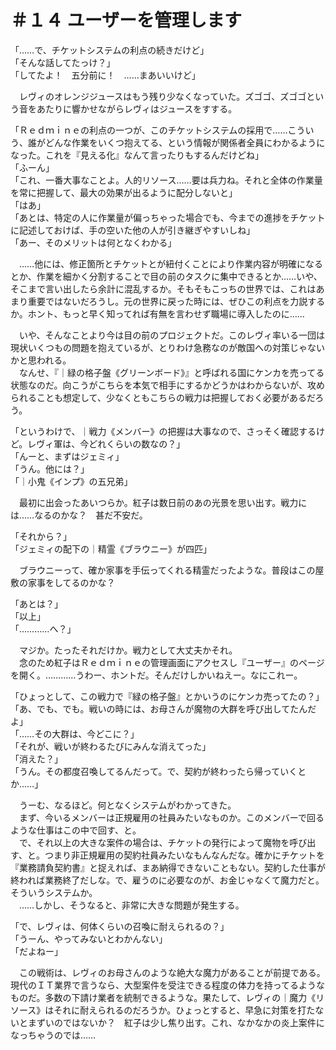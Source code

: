 # ＃１４ ユーザーを管理します

「……で、チケットシステムの利点の続きだけど」  
「そんな話してたっけ？」  
「してたよ！　五分前に！　……まあいいけど」

　レヴィのオレンジジュースはもう残り少なくなっていた。ズゴゴ、ズゴゴという音をあたりに響かせながらレヴィはジュースをすする。

「Ｒｅｄｍｉｎｅの利点の一つが、このチケットシステムの採用で……こういう、誰がどんな作業をいくつ抱えてる、という情報が関係者全員にわかるようになった。これを『見える化』なんて言ったりもするんだけどね」  
「ふーん」  
「これ、一番大事なことよ。人的リソース……要は兵力ね。それと全体の作業量を常に把握して、最大の効果が出るように配分しないと」  
「はあ」  
「あとは、特定の人に作業量が偏っちゃった場合でも、今までの進捗をチケットに記述しておけば、手の空いた他の人が引き継ぎやすいしね」  
「あー、そのメリットは何となくわかる」

　……他には、修正箇所とチケットとが紐付くことにより作業内容が明確になるとか、作業を細かく分割することで目の前のタスクに集中できるとか……いや、そこまで言い出したら余計に混乱するか。そもそもこっちの世界では、これはあまり重要ではないだろうし。元の世界に戻った時には、ぜひこの利点を力説するか。ホント、もっと早く知ってれば有無を言わせず職場に導入したのに……

　いや、そんなことより今は目の前のプロジェクトだ。このレヴィ率いる一団は現状いくつもの問題を抱えているが、とりわけ急務なのが敵国への対策じゃないかと思われる。  
　なんせ、『｜緑の格子盤《グリーンボード》』と呼ばれる国にケンカを売ってる状態なのだ。向こうがこちらを本気で相手にするかどうかはわからないが、攻められることも想定して、少なくともこちらの戦力は把握しておく必要があるだろう。

「というわけで、｜戦力《メンバー》の把握は大事なので、さっそく確認するけど。レヴィ軍は、今どれくらいの数なの？」  
「んーと、まずはジェミィ」  
「うん。他には？」  
「｜小鬼《インプ》の五兄弟」

　最初に出会ったあいつらか。紅子は数日前のあの光景を思い出す。戦力には……なるのかな？　甚だ不安だ。

「それから？」  
「ジェミィの配下の｜精霊《ブラウニー》が四匹」

　ブラウニーって、確か家事を手伝ってくれる精霊だったような。普段はこの屋敷の家事をしてるのかな？

「あとは？」  
「以上」  
「…………へ？」

　マジか。たったそれだけか。戦力として大丈夫かそれ。  
　念のため紅子はＲｅｄｍｉｎｅの管理画面にアクセスし『ユーザー』のページを開く。…………うわー、ホントだ。そんだけしかいねえー。なにこれー。

「ひょっとして、この戦力で『緑の格子盤』とかいうのにケンカ売ってたの？」  
「あ、でも、でも。戦いの時には、お母さんが魔物の大群を呼び出してたんだよ」  
「……その大群は、今どこに？」  
「それが、戦いが終わるたびにみんな消えてった」  
「消えた？」  
「うん。その都度召喚してるんだって。で、契約が終わったら帰っていくとか……」

　うーむ、なるほど。何となくシステムがわかってきた。  
　まず、今いるメンバーは正規雇用の社員みたいなものか。このメンバーで回るような仕事はこの中で回す、と。  
　で、それ以上の大きな案件の場合は、チケットの発行によって魔物を呼び出す、と。つまり非正規雇用の契約社員みたいなもんなんだな。確かにチケットを『業務請負契約書』と捉えれば、まあ納得できないこともない。契約した仕事が終われば業務終了だしな。で、雇うのに必要なのが、お金じゃなくて魔力だと。そういうシステムか。  
　……しかし、そうなると、非常に大きな問題が発生する。

「で、レヴィは、何体くらいの召喚に耐えられるの？」  
「うーん、やってみないとわかんない」  
「だよねー」

　この戦術は、レヴィのお母さんのような絶大な魔力があることが前提である。現代のＩＴ業界で言うなら、大型案件を受注できる程度の体力を持ってるようなものだ。多数の下請け業者を統制できるような。果たして、レヴィの｜魔力《リソース》はそれに耐えられるのだろうか。ひょっとすると、早急に対策を打たないとまずいのではないか？　紅子は少し焦り出す。これ、なかなかの炎上案件になっちゃうのでは……
